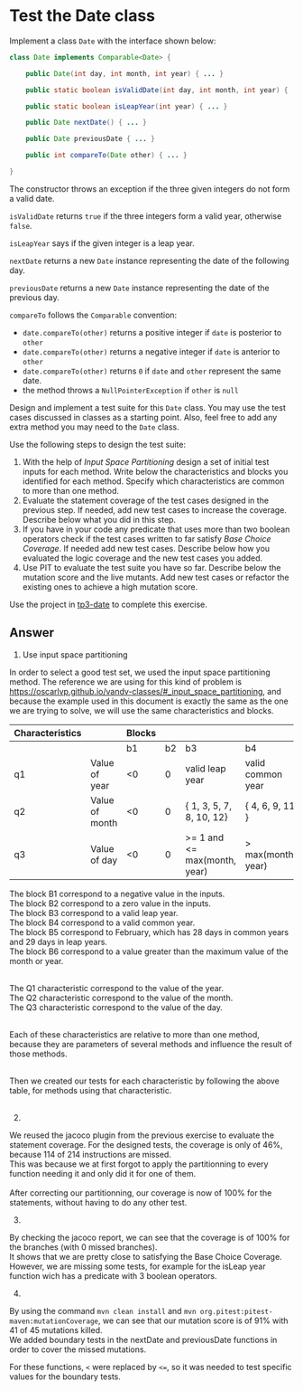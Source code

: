 # Test the Date class

Implement a class `Date` with the interface shown below:

```java
class Date implements Comparable<Date> {

    public Date(int day, int month, int year) { ... }

    public static boolean isValidDate(int day, int month, int year) { ... }

    public static boolean isLeapYear(int year) { ... }

    public Date nextDate() { ... }

    public Date previousDate { ... }

    public int compareTo(Date other) { ... }

}
```

The constructor throws an exception if the three given integers do not form a valid date.

`isValidDate` returns `true` if the three integers form a valid year, otherwise `false`.

`isLeapYear` says if the given integer is a leap year.

`nextDate` returns a new `Date` instance representing the date of the following day.

`previousDate` returns a new `Date` instance representing the date of the previous day.

`compareTo` follows the `Comparable` convention:

* `date.compareTo(other)` returns a positive integer if `date` is posterior to `other`
* `date.compareTo(other)` returns a negative integer if `date` is anterior to `other`
* `date.compareTo(other)` returns `0` if `date` and `other` represent the same date.
* the method throws a `NullPointerException` if `other` is `null` 

Design and implement a test suite for this `Date` class.
You may use the test cases discussed in classes as a starting point. 
Also, feel free to add any extra method you may need to the `Date` class.


Use the following steps to design the test suite:

1. With the help of *Input Space Partitioning* design a set of initial test inputs for each method. Write below the characteristics and blocks you identified for each method. Specify which characteristics are common to more than one method.
2. Evaluate the statement coverage of the test cases designed in the previous step. If needed, add new test cases to increase the coverage. Describe below what you did in this step.
3. If you have in your code any predicate that uses more than two boolean operators check if the test cases written to far satisfy *Base Choice Coverage*. If needed add new test cases. Describe below how you evaluated the logic coverage and the new test cases you added.
4. Use PIT to evaluate the test suite you have so far. Describe below the mutation score and the live mutants. Add new test cases or refactor the existing ones to achieve a high mutation score.

Use the project in [tp3-date](../code/tp3-date) to complete this exercise.

## Answer


1. Use input space partitioning

In order to select a good test set, we used the input space partitioning method.
The reference we are using for this kind of problem is https://oscarlvp.github.io/vandv-classes/#_input_space_partitioning, and because the example used in this document is exactly the same as the one we are trying to solve, we will use the same characteristics and blocks.

|Characteristics    |   |Blocks |       |       |       |       |       |
|-------------------|:--|:------|:------|:------|:------|:------|:------|
|                   |   |b1     |b2     |b3     |b4     |b5     |b6     |
|q1                 | Value of year |  <0   |  0   |  valid leap year   |valid common year | NA | NA
|q2                 | Value of month |  <0   |  0   |  { 1, 3, 5, 7, 8, 10, 12}   |{ 4, 6, 9, 11 } | 2 | > 12
|q3                 | Value of day |  <0   |  0   |  >= 1 and <= max(month, year)   |> max(month, year) | NA | NA

The block B1 correspond to a negative value in the inputs. </br>
The block B2 correspond to a zero value in the inputs. </br>
The block B3 correspond to a valid leap year. </br>
The block B4 correspond to a valid common year. </br>
The block B5 correspond to February, which has 28 days in common years and 29 days in leap years. </br>
The block B6 correspond to a value greater than the maximum value of the month or year. </br>
 </br>

The Q1 characteristic correspond to the value of the year. </br>
The Q2 characteristic correspond to the value of the month. </br>
The Q3 characteristic correspond to the value of the day. </br>
 </br>

Each of these characteristics are relative to more than one method, because they are parameters of several methods and influence the result of those methods. </br>
 </br>

Then we created our tests for each characteristic by following the above table, for methods using that characteristic. </br>
 </br> 

2.
We reused the jacoco plugin from the previous exercise to evaluate the statement coverage.
For the designed tests, the coverage is only of 46%, because 114 of 214 instructions are missed. </br>
This was because we at first forgot to apply the partitionning to every function needing it and only did it for one of them. </br>
 </br>
 After correcting our partitionning, our coverage is now of 100% for the statements, without having to do any other test. </br>

 3.
 By checking the jacoco report, we can see that the coverage is of 100% for the branches (with 0 missed branches). </br>
It shows that we are pretty close to satisfying the Base Choice Coverage. However, we are missing some tests, for example for the isLeap year function wich has a predicate with 3 boolean operators. </br> 

 4.
 By using the command `mvn clean install` and `mvn org.pitest:pitest-maven:mutationCoverage`, we can see that our mutation score is of 91% with 41 of 45 mutations killed. </br>
We added boundary tests in the nextDate and previousDate functions in order to cover the missed mutations. </br>

For these functions, ```<``` were replaced by ```<=```, so it was needed to test specific values for the boundary tests. </br>